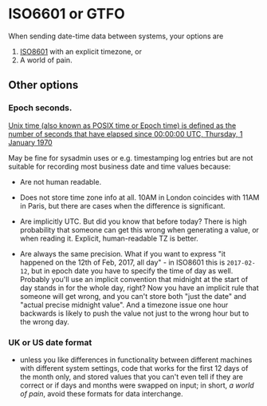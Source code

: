 # ISO6601 or GTFO

When sending date-time data between systems, your options are 
 1. [ISO8601](https://en.wikipedia.org/wiki/ISO_8601) with an explicit timezone, or 
 2. A world of pain.

## Other options
 

### Epoch seconds.

[Unix time (also known as POSIX time or Epoch time) is defined as the number of seconds that have elapsed since 00:00:00 UTC, Thursday, 1 January 1970](https://en.wikipedia.org/wiki/Unix_time)

May be fine for sysadmin uses or e.g. timestamping log entries but are not suitable for recording most business date and time values because:

- Are not human readable.

- Does not store time zone info at all. 10AM in London coincides with 11AM in Paris, but there are cases when the difference is significant. 

- Are implicitly UTC. But did you know that before today? There is high probability that someone can get this wrong when generating a value, or when reading it.  Explicit, human-readable TZ is better.


- Are always the same precision. What if you want to express "it happened on the 12th of Feb, 2017, all day" - in ISO8601 this is `2017-02-12`, but in epoch date you have to specify the time of day as well. Probably you'll use an implicit convention that midnight at the start of day stands in for the whole day, right? Now you have an implicit rule that someone will get wrong, and you can't store both "just the date" and "actual precise midnight value". And a timezone issue one hour backwards is likely to push the value not just to the wrong hour but to the wrong day.


### UK or US date format

- unless you like differences in functionality between different machines with different system settings, code that works for the first 12 days of the month only, and stored values that you can't even tell if they are correct or if days and months were swapped on input; in short, *a world of pain*, avoid these formats for data interchange.


